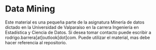 # Data Mining
Este material es una pequeña parte de la asignatura Minería de datos dictado en la Universidad de Valparaíso en la carrera Ingeniería en Estadística y Ciencia de Datos.
Si desea tomar contacto puede escribir a rodrigo.barrera[at]outlook[dot]com. Puede utilizar el material, mas debe hacer referencia al repositorio.

